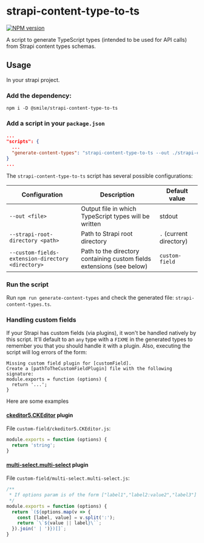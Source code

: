 # strapi-content-type-to-ts

[![NPM version](https://img.shields.io/npm/v/@smile/strapi-content-type-to-ts)](https://www.npmjs.com/package/@smile/strapi-content-type-to-ts)

A script to generate TypeScript types (intended to be used for API calls) from Strapi content types schemas.

## Usage

In your strapi project.

### Add the dependency:

```shell
npm i -D @smile/strapi-content-type-to-ts
```

### Add a script in your `package.json`

```json
...
"scripts": {
  ...
  "generate-content-types": "strapi-content-type-to-ts --out ./strapi-content-types.ts"
}
...
```

The `strapi-content-type-to-ts` script has several possible configurations:

| Configuration                                     | Description                                                           | Default value           |
|---------------------------------------------------|-----------------------------------------------------------------------|-------------------------|
| `--out <file>`                                    | Output file in which TypeScript types will be written                 | stdout                  |
| `--strapi-root-directory <path>`                  | Path to Strapi root directory                                         | `.` (current directory) |
| `--custom-fields-extension-directory <directory>` | Path to the directory containing custom fields extensions (see below) | `custom-field`          |

### Run the script

Run `npm run generate-content-types` and check the generated file: `strapi-content-types.ts`.

### Handling custom fields

If your Strapi has custom fields (via plugins), it won't be handled natively by this script.
It'll default to an `any` type with a `FIXME` in the generated types to remember you that you should handle it with a plugin.
Also, executing the script will log errors of the form:
```text
Missing custom field plugin for [customField].
Create a [pathToTheCustomFieldPlugin] file with the following signature:
module.exports = function (options) {
  return '...';
}
```

Here are some examples

#### [ckeditor5.CKEditor](https://github.com/nshenderov/strapi-plugin-ckeditor) plugin

File `custom-field/ckeditor5.CKEditor.js`:
```javascript
module.exports = function (options) {
  return 'string';
}
```

#### [multi-select.multi-select](https://github.com/Zaydme/strapi-plugin-multi-select) plugin

File `custom-field/multi-select.multi-select.js`:
```javascript
/**
 * If options param is of the form ["label1","label2:value2","label3"] the code returns: (`label1` | `value2` | `label3`)[]
 */
module.exports = function (options) {
  return `(${options.map(v => {
    const [label, value] = v.split(':');
    return `\`${value || label}\``;
  }).join(' | ')})[]`;
}
```
